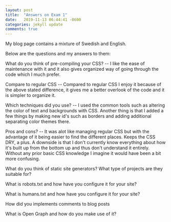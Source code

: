 ```yaml
---
layout: post
title:  "Answers on Exam 1"
date:   2019-11-13 06:44:41 -0600
categories: jekyll update
comments: true
---
```

My blog page contains a mixture of Swedish and English.

Below are the questions and my answers to them:

What do you think of pre-compiling your CSS? -- 
I like the ease of maintenance with it and it also gives organized way of going through the code which I much prefer.

Compare to regular CSS -- 
Compared to regular CSS I enjoy it because of the above stated difference, it gives me a better overlook of the code and it is simpler to organize it.

Which techniques did you use? -- 
I used the common tools such as altering the color of text and backgrounds with CSS. Another thing is that I added a few things by making new id's such as borders and adding additional separating color themes there.

Pros and cons? -- 
It was alot like managing regular CSS but with the advantage of it being easier to find the different places.
Keeps the CSS DRY, a plus.
A downside is that I don't currently know everything about how it's built up from the bottom up and thus don't understand it entirely.
Without any prior basic CSS knowledge I imagine it would have been a bit more confusing.


What do you think of static site generators?
What type of projects are they suitable for?


What is robots.txt and how have you configure it for your site?

What is humans.txt and how have you configure it for your site?

How did you implements comments to blog posts

What is Open Graph and how do you make use of it?
